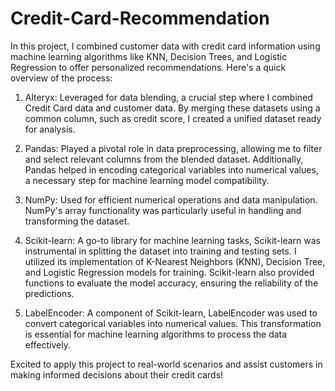 # Credit-Card-Recommendation

In this project, I combined customer data with credit card information using machine learning algorithms like KNN, Decision Trees, and Logistic Regression to offer personalized recommendations. Here's a quick overview of the process:

1) Alteryx: Leveraged for data blending, a crucial step where I combined Credit Card data and customer data. By merging these datasets using a common column, such as credit score, I created a unified dataset ready for analysis.

2) Pandas: Played a pivotal role in data preprocessing, allowing me to filter and select relevant columns from the blended dataset. Additionally, Pandas helped in encoding categorical variables into numerical values, a necessary step for machine learning model compatibility.

3) NumPy: Used for efficient numerical operations and data manipulation. NumPy's array functionality was particularly useful in handling and transforming the dataset.

4) Scikit-learn: A go-to library for machine learning tasks, Scikit-learn was instrumental in splitting the dataset into training and testing sets. I utilized its implementation of K-Nearest Neighbors (KNN), Decision Tree, and Logistic Regression models for training. Scikit-learn also provided functions to evaluate the model accuracy, ensuring the reliability of the predictions.

5) LabelEncoder: A component of Scikit-learn, LabelEncoder was used to convert categorical variables into numerical values. This transformation is essential for machine learning algorithms to process the data effectively.

Excited to apply this project to real-world scenarios and assist customers in making informed decisions about their credit cards!
